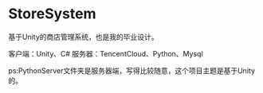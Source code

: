 # StoreSystem
基于Unity的商店管理系统，也是我的毕业设计。

客户端：Unity、C#
服务器：TencentCloud、Python、Mysql

ps:PythonServer文件夹是服务器端，写得比较随意，这个项目主题是基于Unity的。